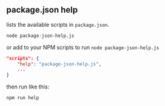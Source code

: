 package.json help
---

lists the available scripts in ``package.json``.

```bash
node package-json-help.js
```

or add to your NPM scripts to run ``node package-json-help.js``

```json
"scripts": {
    "help": "package-json-help.js",
    ...
}
```

then run like this:

```bash
npm run help
```
